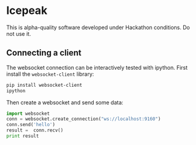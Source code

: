 # Icepeak

This is alpha-quality software developed under Hackathon conditions.
Do not use it.

## Connecting a client

The websocket connection can be interactively tested with ipython.
First install the `websocket-client` library:

```bash
pip install websocket-client
ipython
```

Then create a websocket and send some data:

```python
import websocket
conn = websocket.create_connection("ws://localhost:9160")
conn.send('hello')
result =  conn.recv()
print result
```
